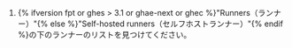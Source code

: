  1. {% ifversion fpt or ghes > 3.1 or ghae-next or ghec %}"Runners（ランナー）"{% else %}"Self-hosted runners（セルフホストランナー）"{% endif %}の下のランナーのリストを見つけてください。
